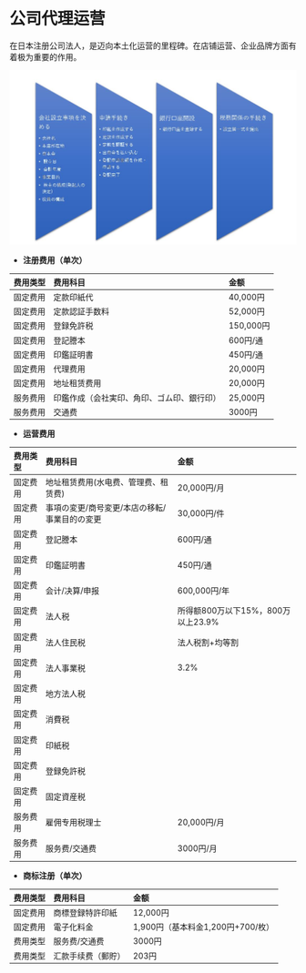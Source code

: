 # 公司代理运营

在日本注册公司法人，是迈向本土化运营的里程碑。在店铺运营、企业品牌方面有着极为重要的作用。

![&#x516C;&#x53F8;&#x8BBE;&#x7ACB;&#x6D41;&#x7A0B;](../.gitbook/assets/gong-si-she-li-liu-cheng-.jpg)

* **注册费用（单次）**

| 费用类型 | 费用科目 | 金额 |
| :--- | :--- | :--- |
| 固定费用 | 定款印紙代 | 40,000円 |
| 固定费用 | 定款認証手数料 | 52,000円 |
| 固定费用 | 登録免許税 | 150,000円 |
| 固定费用 | 登記謄本 | 600円/通 |
| 固定费用 | 印鑑証明書 | 450円/通 |
| 固定费用 | 代理费用 | 20,000円 |
| 固定费用 | 地址租赁费用 | 20,000円 |
| 服务费用 | 印鑑作成（会社実印、角印、ゴム印、銀行印） | 25,000円 |
| 服务费用 | 交通费 | 3000円 |

* **运营费用**

| 费用类型 | 费用科目 | 金额 |
| :--- | :--- | :--- |
| 固定费用 | 地址租赁费用\(水电费、管理费、租赁费\) | 20,000円/月 |
| 固定费用 | 事項の変更/商号変更/本店の移転/事業目的の変更 | 30,000円/件 |
| 固定费用 | 登記謄本 | 600円/通 |
| 固定费用 | 印鑑証明書 | 450円/通 |
| 固定费用 | 会计/决算/申报 | 600,000円/年 |
| 固定费用 | 法人税 | 所得额800万以下15%，800万以上23.9% |
| 固定费用 | 法人住民税 | 法人税割+均等割 |
| 固定费用 | 法人事業税 | 3.2% |
| 固定费用 | 地方法人税 |  |
| 固定费用 | 消費税 |  |
| 固定费用 | 印紙税 |  |
| 固定费用 | 登録免許税 |  |
| 固定费用 | 固定資産税 |  |
| 服务费用 | 雇佣专用税理士 | 20,000円/月 |
| 服务费用 | 服务费/交通费 | 3000円/月 |

* **商标注册（单次）**

| 费用类型 | 费用科目 | 金额 |
| :--- | :--- | :--- |
| 固定费用 | 商標登録特許印紙 | 12,000円 |
| 固定费用 | 電子化料金 | 1,900円（基本料金1,200円+700/枚） |
| 费用类型 | 服务费/交通费 | 3000円 |
| 费用类型 | 汇款手续费（郵貯） | 203円 |

